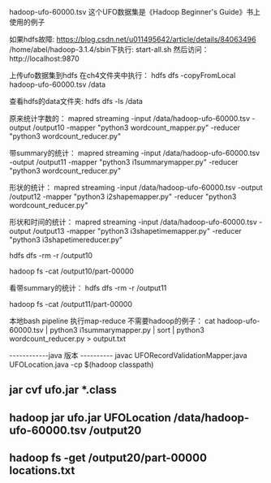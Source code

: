hadoop-ufo-60000.tsv
这个UFO数据集是《Hadoop Beginner's Guide》书上使用的例子

如果hdfs故障: 
https://blog.csdn.net/u011495642/article/details/84063496
/home/abel/hadoop-3.1.4/sbin下执行: start-all.sh
然后访问：
http://localhost:9870 

上传ufo数据集到hdfs
在ch4文件夹中执行：
hdfs dfs -copyFromLocal hadoop-ufo-60000.tsv /data

查看hdfs的data文件夹: hdfs dfs -ls /data


原来统计字数的：
mapred streaming -input /data/hadoop-ufo-60000.tsv -output /output10  -mapper "python3 wordcount_mapper.py" -reducer "python3 wordcount_reducer.py"

带summary的统计：
mapred streaming -input /data/hadoop-ufo-60000.tsv -output /output11  -mapper "python3 i1summarymapper.py" -reducer "python3 wordcount_reducer.py"


形状的统计：
mapred streaming -input /data/hadoop-ufo-60000.tsv -output /output12  -mapper "python3 i2shapemapper.py" -reducer "python3 wordcount_reducer.py"

形状和时间的统计：
mapred streaming -input /data/hadoop-ufo-60000.tsv -output /output13  -mapper "python3 i3shapetimemapper.py" -reducer "python3 i3shapetimereducer.py"

hdfs dfs -rm -r /output10

hadoop fs -cat /output10/part-00000


看带summary的统计：
hdfs dfs -rm -r /output11

hadoop fs -cat /output11/part-00000


本地bash pipeline 执行map-reduce 不需要hadoop的例子：
cat hadoop-ufo-60000.tsv | python3 i1summarymapper.py | sort | python3 wordcount_reducer.py > output.txt



------------java 版本 ----------
javac UFORecordValidationMapper.java  UFOLocation.java -cp $(hadoop classpath)

jar cvf ufo.jar  *.class
------------
hadoop jar ufo.jar UFOLocation /data/hadoop-ufo-60000.tsv /output20
------------
hadoop fs -get /output20/part-00000 locations.txt
------------






